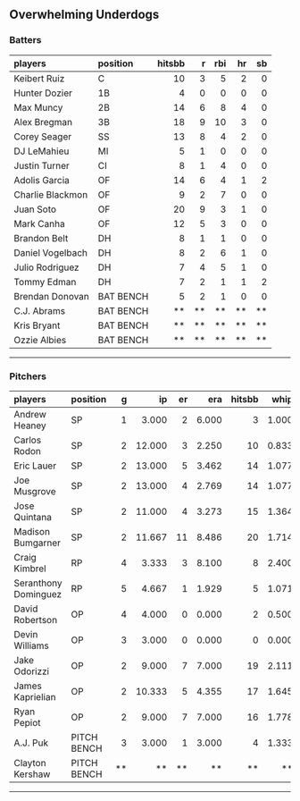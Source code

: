 ## Overwhelming Underdogs

### Batters

 
|players          |position  | hitsbb|  r| rbi| hr| sb| 
|:----------------|:---------|------:|--:|---:|--:|--:| 
|Keibert Ruiz     |C         |     10|  3|   5|  2|  0| 
|Hunter Dozier    |1B        |      4|  0|   0|  0|  0| 
|Max Muncy        |2B        |     14|  6|   8|  4|  0| 
|Alex Bregman     |3B        |     18|  9|  10|  3|  0| 
|Corey Seager     |SS        |     13|  8|   4|  2|  0| 
|DJ LeMahieu      |MI        |      5|  1|   0|  0|  0| 
|Justin Turner    |CI        |      8|  1|   4|  0|  0| 
|Adolis Garcia    |OF        |     14|  6|   4|  1|  2| 
|Charlie Blackmon |OF        |      9|  2|   7|  0|  0| 
|Juan Soto        |OF        |     20|  9|   3|  1|  0| 
|Mark Canha       |OF        |     12|  5|   3|  0|  0| 
|Brandon Belt     |DH        |      8|  1|   1|  0|  0| 
|Daniel Vogelbach |DH        |      8|  2|   6|  1|  0| 
|Julio Rodriguez  |DH        |      7|  4|   5|  1|  0| 
|Tommy Edman      |DH        |      7|  2|   1|  1|  2| 
|Brendan Donovan  |BAT BENCH |      5|  2|   1|  0|  0| 
|C.J. Abrams      |BAT BENCH |     **| **|  **| **| **| 
|Kris Bryant      |BAT BENCH |     **| **|  **| **| **| 
|Ozzie Albies     |BAT BENCH |     **| **|  **| **| **| 

* * *

### Pitchers

 
|players              |position    |  g|     ip| er|   era| hitsbb|  whip| so|  w| sv| 
|:--------------------|:-----------|--:|------:|--:|-----:|------:|-----:|--:|--:|--:| 
|Andrew Heaney        |SP          |  1|  3.000|  2| 6.000|      3| 1.000|  5|  0|  0| 
|Carlos Rodon         |SP          |  2| 12.000|  3| 2.250|     10| 0.833| 18|  1|  0| 
|Eric Lauer           |SP          |  2| 13.000|  5| 3.462|     14| 1.077| 12|  0|  0| 
|Joe Musgrove         |SP          |  2| 13.000|  4| 2.769|     14| 1.077|  9|  0|  0| 
|Jose Quintana        |SP          |  2| 11.000|  4| 3.273|     15| 1.364|  9|  1|  0| 
|Madison Bumgarner    |SP          |  2| 11.667| 11| 8.486|     20| 1.714| 14|  0|  0| 
|Craig Kimbrel        |RP          |  4|  3.333|  3| 8.100|      8| 2.400|  2|  0|  1| 
|Seranthony Dominguez |RP          |  5|  4.667|  1| 1.929|      5| 1.071|  6|  1|  3| 
|David Robertson      |OP          |  4|  4.000|  0| 0.000|      2| 0.500|  4|  0|  1| 
|Devin Williams       |OP          |  3|  3.000|  0| 0.000|      0| 0.000|  3|  2|  0| 
|Jake Odorizzi        |OP          |  2|  9.000|  7| 7.000|     19| 2.111|  4|  0|  0| 
|James Kaprielian     |OP          |  2| 10.333|  5| 4.355|     17| 1.645| 11|  0|  0| 
|Ryan Pepiot          |OP          |  2|  9.000|  7| 7.000|     16| 1.778| 10|  0|  0| 
|A.J. Puk             |PITCH BENCH |  3|  3.000|  1| 3.000|      4| 1.333|  6|  0|  0| 
|Clayton Kershaw      |PITCH BENCH | **|     **| **|    **|     **|    **| **| **| **| 


* * *


